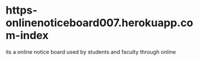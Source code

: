 # https-onlinenoticeboard007.herokuapp.com-index
its a  online notice board used by students and faculty through online 

